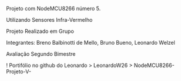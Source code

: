 Projeto com NodeMCU8266 número 5.

Utilizando Sensores Infra-Vermelho 

Projeto Realizado em Grupo

Integrantes: Breno Balbinotti de Mello, Bruno Bueno, Leonardo Welzel

Avaliação Segundo Bimestre

!
Portifólio no github do Leonardo > LeonardoW26 > NodeMCU8266-Projeto-V-
